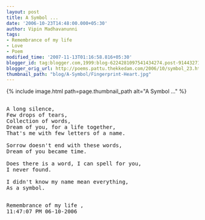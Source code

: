 ```yaml
---
layout: post
title: A Symbol ...
date: '2006-10-23T14:48:00.000+05:30'
author: Vipin Madhavanunni
tags:
- Remembrance of my life
- Love
- Poem
modified_time: '2007-11-13T01:16:58.816+05:30'
blogger_id: tag:blogger.com,1999:blog-6224281097541434274.post-9144327148042374440
blogger_orig_url: http://poems.pattu.thekkedam.com/2006/10/symbol_23.html
thumbnail_path: "blog/A-Symbol/Fingerprint-Heart.jpg"
---
```

{% include image.html path=page.thumbnail_path alt="A Symbol ..." %}
<pre>

A long silence, 
Few drops of tears, 
Collection of words, 
Dream of you, for a life together, 
That's me with few letters of a name. 

Sorrow doesn't end with these words, 
Dream of you became time. 

Does there is a word, I can spell for you, 
I never found. 

I didn't know my name mean everything, 
As a symbol.

</pre>

<pre>
Remembrance of my life ,
11:47:07 PM 06-10-2006
</pre>
